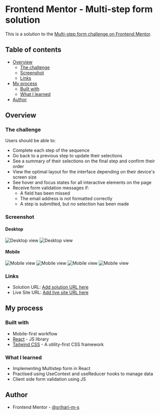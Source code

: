 # Frontend Mentor - Multi-step form solution

This is a solution to the [Multi-step form challenge on Frontend Mentor](https://www.frontendmentor.io/challenges/multistep-form-YVAnSdqQBJ).

## Table of contents

- [Overview](#overview)
  - [The challenge](#the-challenge)
  - [Screenshot](#screenshot)
  - [Links](#links)
- [My process](#my-process)
  - [Built with](#built-with)
  - [What I learned](#what-i-learned)
- [Author](#author)

## Overview

### The challenge

Users should be able to:

- Complete each step of the sequence
- Go back to a previous step to update their selections
- See a summary of their selections on the final step and confirm their order
- View the optimal layout for the interface depending on their device's screen size
- See hover and focus states for all interactive elements on the page
- Receive form validation messages if:
  - A field has been missed
  - The email address is not formatted correctly
  - A step is submitted, but no selection has been made

### Screenshot

#### Desktop
![Desktop view](https://github.com/srihari-m-s/multi-step-form/blob/master/public/screenshots/desktop1.jpg?raw=true)
![Desktop view](https://github.com/srihari-m-s/multi-step-form/blob/master/public/screenshots/desktop2.jpg?raw=true)

#### Mobile
![Mobile view](https://github.com/srihari-m-s/multi-step-form/blob/master/public/screenshots/mobile1.jpg?raw=true)
![Mobile view](https://github.com/srihari-m-s/multi-step-form/blob/master/public/screenshots/mobile2.jpg?raw=true)
![Mobile view](https://github.com/srihari-m-s/multi-step-form/blob/master/public/screenshots/mobile3.jpg?raw=true)
![Mobile view](https://github.com/srihari-m-s/multi-step-form/blob/master/public/screenshots/mobile4.jpg?raw=true)

### Links

- Solution URL: [Add solution URL here](https://your-solution-url.com)
- Live Site URL: [Add live site URL here](https://your-live-site-url.com)

## My process

### Built with

- Mobile-first workflow
- [React](https://reactjs.org/) - JS library
- [Tailwind CSS](https://tailwindcss.com/) - A utility-first CSS framework


### What I learned

- Implementing Multistep form in React
- Practised using UseContext and useReducer hooks to manage data
- Client side form validation using JS

## Author

- Frontend Mentor - [@srihari-m-s](https://www.frontendmentor.io/profile/srihari-m-s)